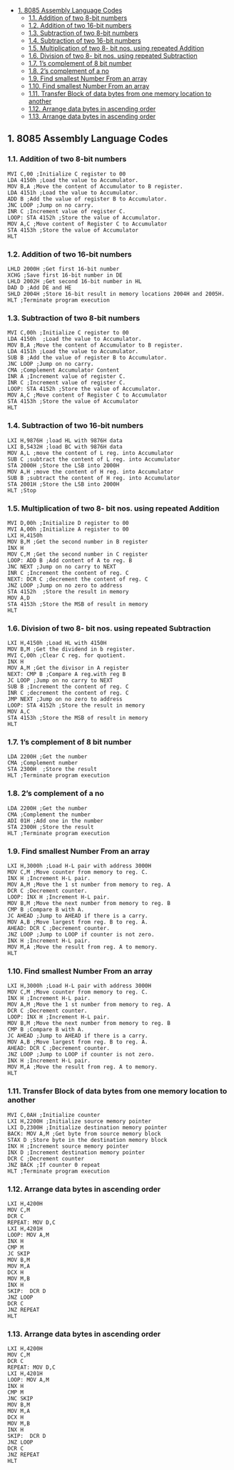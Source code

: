 - [1. 8085 Assembly Language Codes](#1-8085-assembly-language-codes)
  - [1.1. Addition of two 8-bit numbers](#11-addition-of-two-8-bit-numbers)
  - [1.2. Addition of two 16-bit numbers](#12-addition-of-two-16-bit-numbers)
  - [1.3. Subtraction of two 8-bit numbers](#13-subtraction-of-two-8-bit-numbers)
  - [1.4. Subtraction of two 16-bit numbers](#14-subtraction-of-two-16-bit-numbers)
  - [1.5. Multiplication of two 8- bit nos. using repeated Addition](#15-multiplication-of-two-8--bit-nos-using-repeated-addition)
  - [1.6. Division of two 8- bit nos. using repeated Subtraction](#16-division-of-two-8--bit-nos-using-repeated-subtraction)
  - [1.7. 1’s complement of 8 bit number](#17-1s-complement-of-8-bit-number)
  - [1.8. 2’s complement of a no](#18-2s-complement-of-a-no)
  - [1.9. Find smallest Number From an array](#19-find-smallest-number-from-an-array)
  - [1.10. Find smallest Number From an array](#110-find-smallest-number-from-an-array)
  - [1.11. Transfer Block of data bytes from one memory location to another](#111-transfer-block-of-data-bytes-from-one-memory-location-to-another)
  - [1.12. Arrange data bytes in ascending order](#112-arrange-data-bytes-in-ascending-order)
  - [1.13. Arrange data bytes in ascending order](#113-arrange-data-bytes-in-ascending-order)


## 1. 8085 Assembly Language Codes

### 1.1. Addition of two 8-bit numbers

```assembly
MVI C,00 ;Initialize C register to 00
LDA 4150h ;Load the value to Accumulator.
MOV B,A ;Move the content of Accumulator to B register.
LDA 4151h ;Load the value to Accumulator.
ADD B ;Add the value of register B to Accumulator.
JNC LOOP ;Jump on no carry.
INR C ;Increment value of register C.
LOOP: STA 4152h ;Store the value of Accumulator.
MOV A,C ;Move content of Register C to Accumulator
STA 4153h ;Store the value of Accumulator
HLT
```

### 1.2. Addition of two 16-bit numbers

```assembly
LHLD 2000H ;Get first 16-bit number
XCHG ;Save first 16-bit number in DE
LHLD 2002H ;Get second 16-bit number in HL
DAD D ;Add DE and HE
SHLD 2004H ;Store 16-bit result in memory locations 2004H and 2005H.
HLT ;Terminate program execution
```

### 1.3. Subtraction of two 8-bit numbers

```assembly
MVI C,00h ;Initialize C register to 00
LDA 4150h  ;Load the value to Accumulator.
MOV B,A ;Move the content of Accumulator to B register.
LDA 4151h ;Load the value to Accumulator.
SUB B ;Add the value of register B to Accumulator.
JNC LOOP ;Jump on no carry.
CMA ;Complement Accumulator Content
INR A ;Increment value of register C.
INR C ;Increment value of register C.
LOOP: STA 4152h ;Store the value of Accumulator.
MOV A,C ;Move content of Register C to Accumulator
STA 4153h ;Store the value of Accumulator
HLT
```

### 1.4. Subtraction of two 16-bit numbers

```assembly
LXI H,9876H ;load HL with 9876H data
LXI B,5432H ;load BC with 9876H data
MOV A,L ;move the content of L reg. into Accumulator
SUB C ;subtract the content of L reg. into Accumulator
STA 2000H ;Store the LSB into 2000H
MOV A,H ;move the content of H reg. into Accumulator
SUB B ;subtract the content of H reg. into Accumulator
STA 2001H ;Store the LSB into 2000H
HLT ;Stop
```

### 1.5. Multiplication of two 8- bit nos. using repeated Addition

```assembly
MVI D,00h ;Initialize D register to 00
MVI A,00h ;Initialize A register to 00
LXI H,4150h
MOV B,M ;Get the second number in B register
INX H
MOV C,M ;Get the second number in C register
LOOP: ADD B ;Add content of A to reg. B
JNC NEXT ;Jump on no carry to NEXT
INR C ;Increment the content of reg. C
NEXT: DCR C ;decrement the content of reg. C
JNZ LOOP ;Jump on no zero to address
STA 4152h  ;Store the result in memory
MOV A,D
STA 4153h ;Store the MSB of result in memory
HLT
```

### 1.6. Division of two 8- bit nos. using repeated Subtraction

```assembly
LXI H,4150h ;Load HL with 4150H
MOV B,M ;Get the dividend in b register.
MVI C,00h ;Clear C reg. for quotient.
INX H
MOV A,M ;Get the divisor in A register
NEXT: CMP B ;Compare A reg.with reg B
JC LOOP ;Jump on no carry to NEXT
SUB B ;Increment the content of reg. C
INR C ;decrement the content of reg. C
JMP NEXT ;Jump on no zero to address
LOOP: STA 4152h ;Store the result in memory
MOV A,C
STA 4153h ;Store the MSB of result in memory
HLT 
```

### 1.7. 1’s complement of 8 bit number

```assembly
LDA 2200H ;Get the number
CMA ;Complement number
STA 2300H  ;Store the result
HLT ;Terminate program execution
```

### 1.8. 2’s complement of a no

```assembly
LDA 2200H ;Get the number
CMA ;Complement the number
ADI 01H ;Add one in the number
STA 2300H ;Store the result
HLT ;Terminate program execution
```

### 1.9. Find smallest Number From an array

```assembly
LXI H,3000h ;Load H-L pair with address 3000H
MOV C,M ;Move counter from memory to reg. C.
INX H ;Increment H-L pair.
MOV A,M ;Move the 1 st number from memory to reg. A
DCR C ;Decrement counter.
LOOP: INX H ;Increment H-L pair.
MOV B,M ;Move the next number from memory to reg. B
CMP B ;Compare B with A.
JC AHEAD ;Jump to AHEAD if there is a carry.
MOV A,B ;Move largest from reg. B to reg. A.
AHEAD: DCR C ;Decrement counter.
JNZ LOOP ;Jump to LOOP if counter is not zero. 
INX H ;Increment H-L pair.
MOV M,A ;Move the result from reg. A to memory.
HLT
```

### 1.10. Find smallest Number From an array

```assembly
LXI H,3000h ;Load H-L pair with address 3000H
MOV C,M ;Move counter from memory to reg. C.
INX H ;Increment H-L pair.
MOV A,M ;Move the 1 st number from memory to reg. A
DCR C ;Decrement counter.
LOOP: INX H ;Increment H-L pair.
MOV B,M ;Move the next number from memory to reg. B
CMP B ;Compare B with A.
JC AHEAD ;Jump to AHEAD if there is a carry.
MOV A,B ;Move largest from reg. B to reg. A.
AHEAD: DCR C ;Decrement counter.
JNZ LOOP ;Jump to LOOP if counter is not zero. 
INX H ;Increment H-L pair.
MOV M,A ;Move the result from reg. A to memory.
HLT
```

### 1.11. Transfer Block of data bytes from one memory location to another

```assembly
MVI C,0AH ;Initialize counter
LXI H,2200H ;Initialize source memory pointer
LXI D,2300H ;Initialize destination memory pointer
BACK: MOV A,M ;Get byte from source memory block
STAX D ;Store byte in the destination memory block
INX H ;Increment source memory pointer
INX D ;Increment destination memory pointer
DCR C ;Decrement counter
JNZ BACK ;If counter 0 repeat
HLT ;Terminate program execution
```

### 1.12. Arrange data bytes in ascending order

```assembly
LXI H,4200H
MOV C,M
DCR C
REPEAT: MOV D,C
LXI H,4201H
LOOP: MOV A,M
INX H
CMP M
JC SKIP
MOV B,M
MOV M,A
DCX H
MOV M,B
INX H
SKIP:  DCR D
JNZ LOOP
DCR C
JNZ REPEAT
HLT
```

### 1.13. Arrange data bytes in ascending order

```assembly
LXI H,4200H
MOV C,M
DCR C
REPEAT: MOV D,C
LXI H,4201H
LOOP: MOV A,M
INX H
CMP M
JNC SKIP
MOV B,M
MOV M,A
DCX H
MOV M,B
INX H
SKIP:  DCR D
JNZ LOOP
DCR C
JNZ REPEAT
HLT
```


